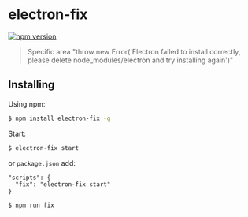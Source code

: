 # electron-fix
[![npm version](https://badge.fury.io/js/electron-fix.svg)](https://badge.fury.io/js/electron-fix)

> Specific area "throw new Error('Electron failed to install correctly, please delete node_modules/electron and try installing again')"

## Installing

Using npm:

```bash
$ npm install electron-fix -g
```

Start:

```bash
$ electron-fix start
```

or `package.json` add:
```
"scripts": {
  "fix": "electron-fix start"
}
```
```bash
$ npm run fix
```
